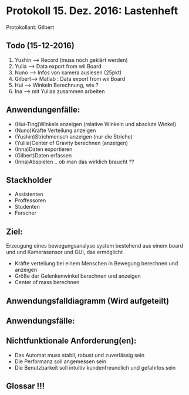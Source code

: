 # Protokoll 15. Dez. 2016: Lastenheft

Protokollant: Gilbert

## Todo (15-12-2016)

1. Yushin --> Record (muss noch geklärt werden)
2. Yulia  --> Data export from wii Board 
3. Nuno   --> Infos von kamera auslesen (25pkt)
4. Gilbert--> Matlab : Data export from wii Board 
5. Hui    --> Winkeln Berechnung, wie ? 
6. Ina    --> mit Yuliaa zusammen arbeiten



## Anwendungenfälle: 

- (Hui-Ting)Winkels anzeigen (relative Winkeln und absolute Winkel)
- (Nuno)Kräfte Verteilung anzeigen 
- (Yushin)Strichmensch anzeigen (nur die Striche)
- (Yuliia)Center of Gravity berechnen (anzeigen)
- (Inna)Daten exportieren
- (Gilbert)Daten erfassen  
- (Inna)Abspielen  .. ob man das wirklich braucht ?? 


## Stackholder

- Assistenten
- Proffessoren
- Studenten
- Forscher

## Ziel: 
Erzeugung eines bewegungsanalyse system bestehend aus einem board und und Kamerasensor und GUI, das ermöglicht
- Kräfte verteilung bei einem Menschen in Bewegung berechnen und anzeigen 
- Größe der Gelenkenwinkel berechnen und anzeigen 
- Center of mass berechnen 

## Anwendungsfalldiagramm (Wird aufgeteilt)

## Anwendungsfälle: 


## Nichtfunktionale Anforderung(en): 

- Das Automat muss stabil, robust und zuverlässig sein
- Die Performanz soll angemessen sein 
- Die Benutzbarkeit soll intuitiv kundenfreundlich und gefahrlos sein

## Glossar !!! 
